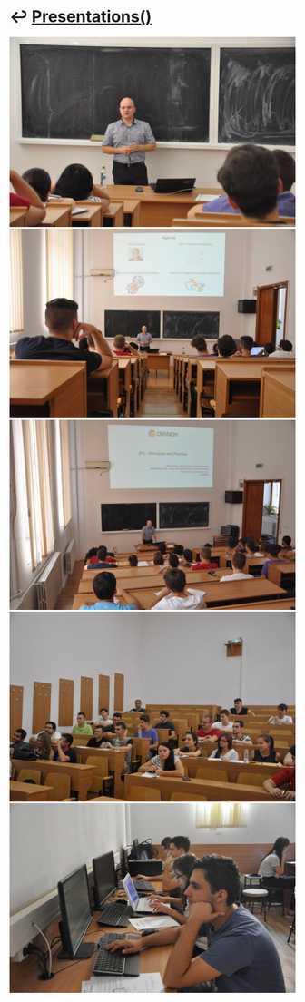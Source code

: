 # ↩️ [Presentations()](https://cpp-red-lion.github.io/presentations/list.html)

![](13603332_1323913060957002_8127469085005637964_o.jpg)  
![](13603543_1323913054290336_7241639338317617385_o.jpg)  
![](13603746_1323912944290347_2214962202321553805_o.jpg)  
![](13603829_1323912934290348_7062954877057993243_o.jpg)  
![](13724917_1337972846217690_1115269329660109177_o.jpg)  

